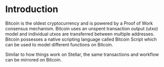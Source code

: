 # Introduction

Bitcoin is the oldest cryptocurrency and is powered by a Proof of Work consensus mechanism. Bitcoin uses an unspent transaction output \(utxo\) model and individual utxos are transferred between multiple addresses. Bitcoin possesses a native scripting language called Bitcoin Script which can be used to model different functions on Bitcoin.

Similar to how things work on Stellar, the same transactions and workflow can be mirrored on Bitcoin.

